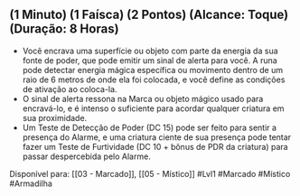 ## (1 Minuto) (1 Faísca) (2 Pontos) (Alcance: Toque) (Duração: 8 Horas)

- Você encrava uma superfície ou objeto com parte da energia da sua fonte de poder, que pode emitir um sinal de alerta para você. A runa pode detectar energia mágica específica ou movimento dentro de um raio de 6 metros de onde ela foi colocada, e você define as condições de ativação ao coloca-la.
- O sinal de alerta ressona na Marca ou objeto mágico usado para encravá-lo, e é intenso o suficiente para acordar qualquer criatura em sua proximidade.
- Um Teste de Detecção de Poder (DC 15) pode ser feito para sentir a presença do Alarme, e uma criatura ciente de sua presença pode tentar fazer um Teste de Furtividade (DC 10 + bônus de PDR da criatura) para passar despercebida pelo Alarme.

Disponível para: [[03 - Marcado]], [[05 - Místico]]
#Lvl1  #Marcado  #Místico #Armadilha
